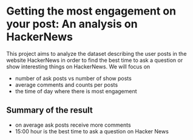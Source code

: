 # Getting the most engagement on your post: An analysis on HackerNews

This project aims to analyze the dataset describing the user posts in the website HackerNews in order to find the best time to ask a question or show interesting things on HackerNews. We will focus on
- number of ask posts vs number of show posts
- average comments and counts per posts
- the time of day where there is most engagement
## Summary of the result
- on average ask posts receive more comments
- 15:00 hour is the best time to ask a question on Hacker News
